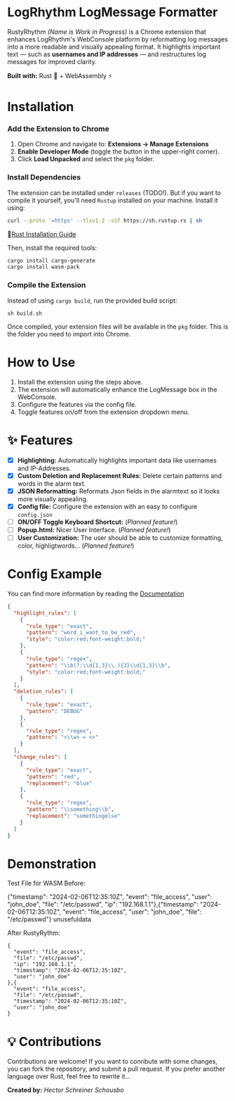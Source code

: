 # LogRhythm LogMessage Formatter
RustyRhythm *(Name is Work in Progress)* is a Chrome extension that enhances LogRhythm's WebConsole platform by reformatting log messages into a more readable and visually appealing format. It highlights important text — such as **usernames and IP addresses** — and restructures log messages for improved clarity.

**Built with:** Rust 🦀 + WebAssembly ⚡

# Installation
### **Add the Extension to Chrome**
1. Open Chrome and navigate to:
   **Extensions → Manage Extensions**
2. **Enable Developer Mode** (toggle the button in the upper-right corner).
3. Click **Load Unpacked** and select the `pkg` folder.


### Install Dependencies

The extension can be installed under `releases` (TODO!). But if you want to compile it yourself, you'll need `Rustup` installed on your machine. Install it using:

```sh
curl --proto '=https' --tlsv1.2 -sSf https://sh.rustup.rs | sh
```

🔗[Rust Installation Guide](https://www.rust-lang.org/tools/install)

Then, install the required tools:
```sh
cargo install cargo-generate
cargo install wasm-pack
```

### Compile the Extension
Instead of using `cargo build`, run the provided build script:
```
sh build.sh
```
Once compiled, your extension files will be available in the `pkg` folder. This is the folder you need to import into Chrome.

# How to Use
1. Install the extension using the steps above.
2. The extension will automatically enhance the LogMessage box in the WebConsole.
3. Configure the features via the config file.
4. Toggle features on/off from the extension dropdown menu.

# ✨ Features
- [x] **Highlighting:** Automatically highlights important data like usernames and IP-Addresses.
- [x] **Custom Deletion and Replacement Rules:** Delete certain patterns and words in the alarm text.
- [x] **JSON Reformatting:** Reformats Json fields in the alarmtext so it looks more visually appealing.
- [x] **Config file:** Configure the extension with an easy to configure `config.json`
- [ ] **ON/OFF Toggle Keyboard Shortcut:** (*Planned feature!*)
- [ ] **Popup.html:** Nicer User Interface. (*Planned feature!*)
- [ ] **User Customization:** The user should be able to customize formatting, color, highligtwords... (*Planned feature!*)

# Config Example
You can find more information by reading the [Documentation](https://github.com/HectorSchreiner/RustyRhythm/blob/master/CONFIG_DOCUMENTATION.md)
```json
{
  "highlight_rules": [
    {
      "rule_type": "exact",
      "pattern": "word_i_want_to_be_red",
      "style": "color:red;font-weight:bold;"
    },
    {
      "rule_type": "regex",
      "pattern": "\\b(?:\\d{1,3}\\.){3}\\d{1,3}\\b",
      "style": "color:red;font-weight:bold;"
    }
  ],
  "deletion_rules": [
    {
      "rule_type": "exact",
      "pattern": "DEBUG"
    },
    {
      "rule_type": "regex",
      "pattern": "<\\w> = <>"
    }
  ],
  "change_rules": [
    {
      "rule_type": "exact",
      "pattern": "red",
      "replacement": "blue"
    },
    {
      "rule_type": "regex",
      "pattern": "\\something\\b",
      "replacement": "somethingelse"
    }
  ]
}

```

# Demonstration
Test File for WASM
Before:

{"timestamp": "2024-02-06T12:35:10Z", "event": "file_access", "user": "john_doe", "file": "/etc/passwd", "ip": "192.168.1.1"},{"timestamp": "2024-02-06T12:35:10Z", "event": "file_access", "user": "john_doe", "file": "/etc/passwd"} unusefuldata

After RustyRythm:
```
{
  "event": "file_access",
  "file": "/etc/passwd",
  "ip": "192.168.1.1",
  "timestamp": "2024-02-06T12:35:10Z",
  "user": "john_doe"
},{
  "event": "file_access",
  "file": "/etc/passwd",
  "timestamp": "2024-02-06T12:35:10Z",
  "user": "john_doe"
}
```

# 💡 Contributions
Contributions are welcome! If you want to conribute with some changes, you can fork the repository, and submit a pull request. If you prefer another language over Rust, feel free to rewrite it...

**Created by:** *Hector Schreiner Schousbo*
